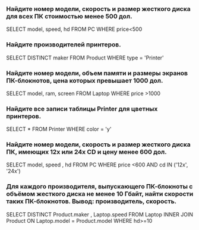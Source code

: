 ### Найдите номер модели, скорость и размер жесткого диска для всех ПК стоимостью менее 500 дол.
SELECT model, speed, hd FROM PC WHERE price<500

### Найдите производителей принтеров.
SELECT DISTINCT maker FROM Product WHERE type = 'Printer'

### Найдите номер модели, объем памяти и размеры экранов ПК-блокнотов, цена которых превышает 1000 дол.
SELECT model, ram, screen FROM Laptop WHERE price >1000

### Найдите все записи таблицы Printer для цветных принтеров.
SELECT * FROM Printer WHERE color = 'y'

### Найдите номер модели, скорость и размер жесткого диска ПК, имеющих 12x или 24x CD и цену менее 600 дол.
SELECT model, speed , hd FROM PC WHERE price <600 AND cd IN ('12x', '24x')

### Для каждого производителя, выпускающего ПК-блокноты c объёмом жесткого диска не менее 10 Гбайт, найти скорости таких ПК-блокнотов. Вывод: производитель, скорость.
SELECT DISTINCT Product.maker , Laptop.speed
FROM Laptop
INNER JOIN Product
ON Laptop.model = Product.model
WHERE hd>=10
